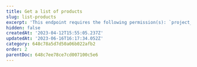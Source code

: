 ```yaml
---
title: Get a list of products
slug: list-products
excerpt: 'This endpoint requires the following permission(s): `project_configuration:products:read`.'
hidden: false
createdAt: '2023-04-12T15:55:05.237Z'
updatedAt: '2023-06-16T16:17:34.052Z'
category: 648c78a5d7d50a06b022afb2
order: 2
parentDoc: 648c7ee78ce7cd007100c5e6
---
```


